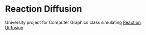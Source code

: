 # Reaction Diffusion

University project for Computer Graphics class
simulating [Reaction Diffusion](https://en.wikipedia.org/wiki/Reaction%E2%80%93diffusion_system).
